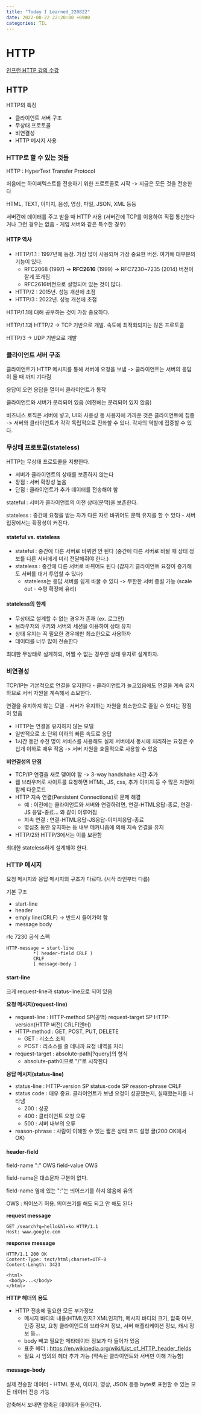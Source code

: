 ```yaml
---
title: "Today I Learned_220822"
date: 2022-08-22 22:20:00 +0900
categories: TIL
---
```


# HTTP
[인프런 HTTP 강의 수강](https://www.inflearn.com/course/http-%EC%9B%B9-%EB%84%A4%ED%8A%B8%EC%9B%8C%ED%81%AC/dashboard)

## HTTP
HTTP의 특징
- 클라이언트 서버 구조
- 무상태 프로토콜
- 비연결성
- HTTP 메시지 사용

### HTTP로 할 수 있는 것들
HTTP : HyperText Transfer Protocol

처음에는 하이퍼텍스트를 전송하기 위한 프로토콜로 시작 -> 지금은 모든 것을 전송한다

HTML, TEXT, 이미지, 음성, 영상, 파일, JSON, XML 등등

서버간에 데이터를 주고 받을 때 HTTP 사용 (서버간에 TCP를 이용하여 직접 통신한다거나 그런 경우는 없음 - 게임 서버와 같은 특수한 경우)

#### HTTP 역사
- HTTP/1.1 : 1997년에 등장. 가장 많이 사용되며 가장 중요한 버전. 여기에 대부분의 기능이 있다.
  - RFC2068 (1997) -> **RFC2616** (1999) -> RFC7230~7235 (2014) 버전이 잘게 쪼개짐
  - RFC2616버전으로 설명되어 있는 것이 많다.
- HTTP/2 : 2015년. 성능 개선에 초점
- HTTP/3 : 2022년. 성능 개선에 초점

HTTP/1.1에 대해 공부하는 것이 가장 중요하다.

HTTP/1.1과 HTTP/2 -> TCP 기반으로 개발. 속도에 최적화되지는 않은 프로토콜

HTTP/3 -> UDP 기반으로 개발

### 클라이언트 서버 구조
클라이언트가 HTTP 메시지를 통해 서버에 요청을 보냄 -> 클라이언트는 서버의 응답이 올 때 까지 기다림

응답이 오면 응답을 열어서 클라이언트가 동작

클라이언트와 서버가 분리되어 있음 (예전에는 분리되어 있지 않음)

비즈니스 로직은 서버에 넣고, UI와 사용성 등 사용자에 가까운 것은 클라이언트에 집중 -> 서버와 클라이언트가 각각 독립적으로 진화할 수 있다. 각자의 역할에 집중할 수 있다.

### 무상태 프로토콜(stateless)
HTTP는 무상태 프로토콜을 지향한다.
- 서버가 클라이언트의 상태를 보존하지 않는다
- 장점 : 서버 확장성 높음
- 단점 : 클라이언트가 추가 데이터를 전송해야 함

stateful : 서버가 클라이언트의 이전 상태(문맥)을 보존한다.

stateless : 중간에 요청을 받는 자가 다른 자로 바뀌어도 문맥 유지를 할 수 있다 - 서버 입장에서는 확장성이 커진다.

#### stateful vs. stateless
- stateful : 중간에 다른 서버로 바뀌면 안 된다 (중간에 다른 서버로 바뀔 때 상태 정보를 다른 서버에게 미리 전달해줘야 한다.)
- stateless : 중간에 다른 서버로 바뀌어도 된다 (갑자기 클라이언트 요청이 증가해도 서버를 대거 투입할 수 있다)
  - stateless는 응답 서버를 쉽게 바꿀 수 있다 -> 무한한 서버 증설 가능 (scale out - 수평 확장에 유리)

#### stateless의 한계
- 무상태로 설계할 수 없는 경우가 존재 (ex. 로그인)
- 브라우저의 쿠키와 서버의 세션을 이용하여 상태 유지
- 상태 유지는 꼭 필요한 경우에만 최소한으로 사용하자
- 데이터를 너무 많이 전송한다

최대한 무상태로 설계하되, 어쩔 수 없는 경우만 상태 유지로 설계하자.

### 비연결성
TCP/IP는 기본적으로 연결을 유지한다 - 클라이언트가 놀고있음에도 연결을 계속 유지하므로 서버 자원을 계속해서 소모한다.

연결을 유지하지 않는 모델 - 서버가 유지하는 자원을 최소한으로 줄일 수 있다는 장점이 있음

- HTTP는 연결을 유지하지 않는 모델
- 일반적으로 초 단위 이하의 빠른 속도로 응답
- 1시간 동안 수천 명이 서비스를 사용해도 실제 서버에서 동시에 처리하는 요청은 수십개 이하로 매우 작음 -> 서버 자원을 효율적으로 사용할 수 있음

**비연결성의 단점**
- TCP/IP 연결을 새로 맺어야 함 -> 3-way handshake 시간 추가
- 웹 브라우저로 사이트를 요청하면 HTML, JS, css, 추가 이미지 등 수 많은 자원이 함께 다운로드
- HTTP 지속 연결(Persistent Connections)로 문제 해결
  - 예 : 이전에는 클라이언트와 서버와 연결하려면, 연결-HTML응답-종료, 연결-JS 응답-종료... 와 같이 이루어짐
  - 지속 연결 : 연결-HTML응답-JS응답-이미지응답-종료
  - 몇십초 동안 유지하는 등 내부 메커니즘에 의해 지속 연결을 유지
- HTTP/2와 HTTP/3에서는 이를 보완함
  
최대한 stateless하게 설계해야 한다.

### HTTP 메시지
요청 메시지와 응답 메시지의 구조가 다르다. (시작 라인부터 다름)

기본 구조
- start-line
- header
- emply line(CRLF) -> 반드시 들어가야 함
- message body

rfc 7230 공식 스펙

```
HTTP-message = start-line
          *( header-field CRLF )
          CRLF
          [ message-body ]
```

#### start-line
크게 request-line과 status-line으로 되어 있음

**요청 메시지(request-line)**
- request-line : HTTP-method SP(공백) request-target SP HTTP-version(HTTP 버전) CRLF(엔터)
- HTTP-method : GET, POST, PUT, DELETE
  - GET : 리소스 조회
  - POST : 리소스를 줄 테니까 요청 내역을 처리
- request-target : absolute-path[?query]의 형식
  - absolute-path이므로 "/"로 시작한다
  
**응답 메시지(status-line)**
- status-line : HTTP-version SP status-code SP reason-phrase CRLF
- status code : 매우 중요. 클라이언트가 보낸 요청이 성공했는지, 실패했는지를 나타냄
  - 200 : 성공
  - 400 : 클라이언트 요청 오류
  - 500 : 서버 내부의 오류
- reason-phrase : 사람이 이해할 수 있는 짧은 상태 코드 설명 글(200 OK에서 OK)

#### header-field
field-name ":" OWS field-value OWS

field-name은 대소문자 구분이 없다.

field-name 옆에 있는 ":"는 띄어쓰기를 하지 않음에 유의

OWS : 띄어쓰기 허용. 띄어쓰기를 해도 되고 안 해도 된다

**request message**
```
GET /search?q=hello&hl=ko HTTP/1.1
Host: www.google.com

```

**response message**
```
HTTP/1.1 200 OK
Content-Type: text/html;charset=UTF-8
Content-Length: 3423

<html>
 <body>...</body>
</html>
```

**HTTP 헤더의 용도**
- HTTP 전송에 필요한 모든 부가정보
  - 메시지 바디의 내용(HTML인지? XML인지?), 메시지 바디의 크기, 압축 여부, 인증 정보, 요청 클라이언트의 브라우저 정보, 서버 애플리케이션 정보, 캐시 정보 등...
  - body 빼고 필요한 메타데이터 정보가 다 들어가 있음
  - 표준 헤더 : https://en.wikipedia.org/wiki/List_of_HTTP_header_fields
  - 필요 시 임의의 헤더 추가 가능 (약속된 클라이언트와 서버만 이해 가능함)
  

#### message-body
실제 전송할 데이터 - HTML 문서, 이미지, 영상, JSON 등등 byte로 표현할 수 있는 모든 데이터 전송 가능

압축해서 보내면 압축된 데이터가 들어간다.